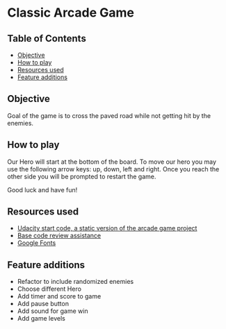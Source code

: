# Classic Arcade Game

## Table of Contents
* [Objective](#Objective)
* [How to play](#Howtoplay)
* [Resources used](#Resourcesused)
* [Feature additions](#Featureadditions)

## Objective

Goal of the game is to cross the paved road while not getting hit by the enemies.

## How to play

Our Hero will start at the bottom of the board. To move our hero you may use the following arrow keys: up, down, left and right.
Once you reach the other side you will be prompted to restart the game.

Good luck and have fun!

## Resources used

 * [Udacity start code, a static version of the arcade game project](https://github.com/udacity/frontend-nanodegree-arcade-game)
 * [Base code review assistance](https://matthewcranford.com/arcade-game-walkthrough-part-1-starter-code-breakdown/)
 * [Google Fonts](https://fonts.google.com/)

## Feature additions

* Refactor to include randomized enemies
* Choose different Hero
* Add timer and score to game
* Add pause button
* Add sound for game win
* Add game levels
